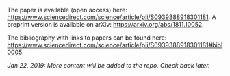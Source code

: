 The paper is available (open access) here: https://www.sciencedirect.com/science/article/pii/S0939388918301181. A preprint version is available on arXiv: https://arxiv.org/abs/1811.10052. 

The bibliography with links to papers can be found here: https://www.sciencedirect.com/science/article/pii/S0939388918301181#bibl0005.



*Jan 22, 2019: More content will be added to the repo. Check back later.*
